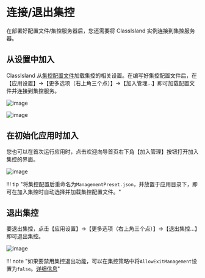 # 连接/退出集控

在部署好配置文件/集控服务器后，您还需要将 ClassIsland 实例连接到集控服务器。


<a id="from-settings"></a>
## 从设置中加入

ClassIsland 从[集控配置文件](configure.md#mgmt-configure)加载集控的相关设置。在编写好集控配置文件后，在【应用设置】->【更多选项（右上角三个点）】->【加入管理…】即可加载配置文件并连接到集控服务。

![image](https://github.com/HelloWRC/ClassIsland/assets/55006226/07d32ffc-a7a7-45e2-844e-58ae3f998d47)

![image](https://github.com/HelloWRC/ClassIsland/assets/55006226/b8013062-1b71-4a10-9e52-12f15928fb4c)



<a id="from-wizard"></a>
## 在初始化应用时加入


您也可以在首次运行应用时，点击欢迎向导首页右下角【加入管理】按钮打开加入集控的界面。

![image](https://github.com/HelloWRC/ClassIsland/assets/55006226/6e0f2c6d-5bff-4677-bf3a-caa4319a990e)

!!! tip "将集控配置后重命名为`ManagementPreset.json`，并放置于应用目录下，即可在加入集控时自动选择并加载集控配置文件。"



<a id="exit"></a>
## 退出集控

要退出集控，点击【应用设置】->【更多选项（右上角三个点）】->【退出集控…】即可退出集控。

![image](https://github.com/HelloWRC/ClassIsland/assets/55006226/b354b1fa-7347-4204-9546-effe0045c56e)

!!! note "如果要禁用集控退出功能，可以在集控策略中将`AllowExitManagement`设置为`false`。[详细信息]()"